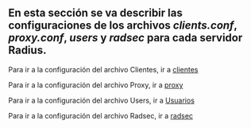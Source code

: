 ## En esta sección se va describir las configuraciones de los archivos *clients.conf*, *proxy.conf*, *users* y *radsec* para cada servidor Radius.

Para ir a la configuración del archivo Clientes, ir a [clientes](https://github.com/richardqa/curso-eduroam/blob/master/modulos/Freeradius3.x/radius-local-2/clients.md)

Para ir a la configuración del archivo Proxy, ir a [proxy](https://github.com/richardqa/curso-eduroam/blob/master/modulos/Freeradius3.x/radius-local-2/proxy.md)

Para ir a la configuración del archivo Users, ir a [Usuarios](https://github.com/richardqa/curso-eduroam/blob/master/modulos/Freeradius3.x/radius-local-2/users.md)

Para ir a la configuración del archivo Radsec, ir a [radsec](https://github.com/richardqa/curso-eduroam/blob/master/modulos/Freeradius3.x/federado-local2/radsec.md)

